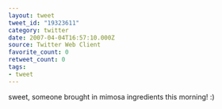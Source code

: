 ```yaml
---
layout: tweet
tweet_id: "19323611"
category: twitter
date: 2007-04-04T16:57:10.000Z
source: Twitter Web Client
favorite_count: 0
retweet_count: 0
tags:
- tweet
---
```


sweet, someone brought in mimosa ingredients this morning! :)
